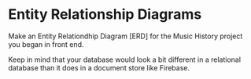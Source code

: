 # Entity Relationship Diagrams

Make an Entity Relationdhip Diagram [ERD] for the Music History project you began in front end.

Keep in mind that your database would look a bit different in a relational database than it does in a document store like Firebase.